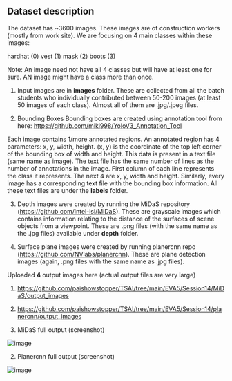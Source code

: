 ## Dataset description

The dataset has ~3600 images. These images are of construction workers (mostly from work site). We are focusing on 4 main classes within these images:

hardhat (0)
vest (1)
mask (2)
boots (3)

Note: An image need not have all 4 classes but will have at least one for sure. AN image might have a class more than once.

1. Input images are in **images** folder. These are collected from all the batch students who individually contributed between 50-200 images (at least 50 images of each class). Almost all of them are .jpg/.jpeg files.

2. Bounding Boxes
Bounding boxes are created using annotation tool from here: https://github.com/miki998/YoloV3_Annotation_Tool

Each image contains 1/more annotated regions. An annotated region has 4 parameters: x, y, width, height. (x, y) is the coordinate of the top left corner of the bounding box of width and height. This data is present in a text file (same name as image). The text file has the same number of lines as the number of annotations in the image. First column of each line represents the class it represents. The next 4 are x, y, width and height. Similarly, every image has a corresponding text file with the bounding box information. All these text files are under the **labels** folder.

3. Depth images were created by running the MiDaS repository (https://github.com/intel-isl/MiDaS). These are grayscale images which contains information relating to the distance of the surfaces of scene objects from a viewpoint. These are .png files (with the same name as the .jpg files) available under **depth** folder.

4. Surface plane images were created by running planercnn repo (https://github.com/NVlabs/planercnn). These are plane detection images (again, .png files with the same name as .jpg files).

Uploaded **4** output images here (actual output files are very large)

1. https://github.com/paishowstopper/TSAI/tree/main/EVA5/Session14/MiDaS/output_images

2. https://github.com/paishowstopper/TSAI/tree/main/EVA5/Session14/planercnn/output_images

1. MiDaS full output (screenshot)

![image](https://user-images.githubusercontent.com/26896746/119217284-d13ba400-baf6-11eb-90f4-4af5374a7039.png)

2. Planercnn full output (screenshot)

![image](https://user-images.githubusercontent.com/26896746/119217314-0647f680-baf7-11eb-8d1e-06c1e8b5ce08.png)
